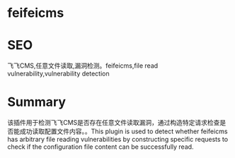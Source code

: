 # feifeicms
# SEO
飞飞CMS,任意文件读取,漏洞检测。feifeicms,file read vulnerability,vulnerability detection
# Summary
该插件用于检测飞飞CMS是否存在任意文件读取漏洞，通过构造特定请求检查是否能成功读取配置文件内容。。This plugin is used to detect whether feifeicms has arbitrary file reading vulnerabilities by constructing specific requests to check if the configuration file content can be successfully read.
